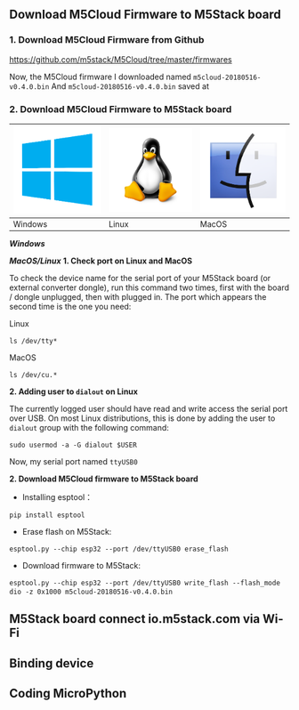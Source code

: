 ## Download M5Cloud Firmware to M5Stack board
### 1. Download M5Cloud Firmware from Github
https://github.com/m5stack/M5Cloud/tree/master/firmwares

Now, the M5Cloud firmware I downloaded named `m5cloud-20180516-v0.4.0.bin`
And `m5cloud-20180516-v0.4.0.bin` saved at 
[^_^]:
    TODO: put a picture here

### 2. Download M5Cloud Firmware to M5Stack board
![image](platform_picture/windows-logo1.png) | ![image](platform_picture/linux-logo1.png) | ![image](platform_picture/macos-logo1.png) 
---|--- | ---
Windows | Linux | MacOS 

***Windows***



***MacOS/Linux***
**1. Check port on Linux and MacOS**

  To check the device name for the serial port of your M5Stack board (or external converter dongle), run this command two times, first with the board / dongle unplugged, then with plugged in. The port which appears the second time is the one you need:

  Linux

  ```
  ls /dev/tty*
  ```
  
  MacOS

  ```
  ls /dev/cu.*
  ```


**2. Adding user to `dialout` on Linux**

The currently logged user should have read and write access the serial port over USB. On most Linux distributions, this is done by adding the user to `dialout` group with the following command:

  ```
  sudo usermod -a -G dialout $USER
  ```
Now, my serial port named `ttyUSB0`

[^_^]:
    TODO: put a picture here


**2. Download M5Cloud firmware to M5Stack board**

* Installing esptool：
```
pip install esptool
```

* Erase flash on M5Stack:

```
esptool.py --chip esp32 --port /dev/ttyUSB0 erase_flash
```

* Download firmware to M5Stack: 

```
esptool.py --chip esp32 --port /dev/ttyUSB0 write_flash --flash_mode dio -z 0x1000 m5cloud-20180516-v0.4.0.bin
```
[^_^]:
    TODO: put a picture here
    
## M5Stack board connect io.m5stack.com via Wi-Fi
### 

## Binding device
## Coding MicroPython



